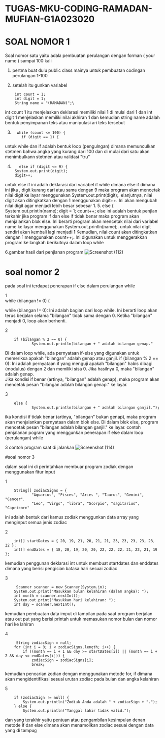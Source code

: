 # TUGAS-MKU-CODING-RAMADAN-MUFIAN-G1A023020
# SOAL NOMOR 1
Soal nomor satu yaitu adala pembuatan perulangan dengan forman ( your name ) sampai 100 kali
1. pertma  buat dulu public class mainya untuk pembuatan codingan perulangan 1-100
2. setelah itu gunkan variabel

        int count = 1;
        int digit = 1;
        String name = "(RAMADAN)";\
int count 1 itu menjelaskan deklarasi memiliki nilai 1 di mulai dari 1
dan int digit 1 menjelaskan memiliki nilai akhiran 1 dan kemudian string name adalah bentuk penyimpanan teks atau manipulasi ari teks tersebut

 3.       while (count <= 100) {
            if (digit == 1) {
untuk while dan if adalah bentuk loop (pengulngan) dimana memunculkan stetmen  bahwa angka yang kurang dari 100 dan di mulai dari satu akan menimbulkann stetmen atau validasi "tru"

            
4.        else if (digit <= 9) {
        System.out.print(digit);
        digit++;
untuk else if ini adalh deklarasi dari variabel if while dimana else if dimana ini jika , digit kurang dari atau sama dengan 9 maka program akan mencetak nilai digit ke layar menggunakan System.out.print(digit);.
elanjutnya, nilai digit akan ditingkatkan dengan 1 menggunakan digit++. Ini akan mengubah nilai digit agar menjadi lebih besar sebesar 1.
5.
        else {
                System.out.println(name);
                digit = 1;
                count++;
else ini adalah bentuk penjlan terkahir jika program if dan else if tidak benar  maka program akan menjalankan blok else. Ini berarti program akan mencetak nilai dari variabel name ke layar menggunakan System.out.println(name);.
untuk nilai digit sendiri akan kembali lagi menjadi 1
Kemudian, nilai count akan ditingkatkan dengan 1 menggunakan count++;. Ini digunakan untuk menggerakkan program ke langkah berikutnya dalam loop while

6.gambar hasil dari penjlanan program
![Screenshot (112)](https://github.com/RamadanMufian/TUGAS-MKU-CODING-RAMADAN-MUFIAN-G1A023020/assets/147229546/86da5d8d-b409-4a7a-96bf-bd835063ffcf)

# soal nomor 2
pada soal ini terdapat penerapan if else dalam perulangan while 


1  
        while (bilangan != 0) {

        
while (bilangan != 0): Ini adalah bagian dari loop while. Ini berarti loop akan terus berjalan selama "bilangan" tidak sama dengan 0. Ketika "bilangan" menjadi 0, loop akan berhenti.

2
       
        if (bilangan % 2 == 0) {
                System.out.println(bilangan + " adalah bilangan genap."
                
Di dalam loop while, ada pernyataan if-else yang digunakan untuk memeriksa apakah "bilangan" adalah genap atau ganjil.
if (bilangan % 2 == 0): Ini adalah pernyataan if yang menguji apakah "bilangan" habis dibagi (modulus) dengan 2 dan memiliki sisa 0. Jika hasilnya 0, maka "bilangan" adalah genap.        
Jika kondisi if benar (artinya, "bilangan" adalah genap), maka program akan mencetak pesan "bilangan adalah bilangan genap." ke layar.

3
    
        else {
                System.out.println(bilangan + " adalah bilangan ganjil.");
ika kondisi if tidak benar (artinya, "bilangan" bukan genap), maka program akan menjalankan pernyataan dalam blok else. Di dalam blok else, program mencetak pesan "bilangan adalah bilangan ganjil." ke layar.
contoh penjalanan pogram yang menggunkan penerapan if else dalam loop (perulangan) while

3 contoh program saat di jalankan
![Screenshot (114)](https://github.com/RamadanMufian/TUGAS-MKU-CODING-RAMADAN-MUFIAN-G1A023020/assets/147229546/ded0a726-882d-4b41-9396-724d80422166)


#soal nomor 3

dalam soal ini di perintahkan membuar program zodiak dengan menggunakan fitur input

1

        String[] zodiacSigns = {
                "Aquarius", "Pisces", "Aries ", "Taurus", "Gemini", "Cencer",
                "Leo", "Virgo", "libra", "Scorpio", "sagitarius", "Capricorn"
ini adalah bentuk dari kamus zodiak menggunkan data array yang menginput semua jenis zodiac 

2

        int[] startDates = { 20, 19, 21, 20, 21, 21, 23, 23, 23, 23, 23, 22 };
        int[] endDates = { 18, 20, 19, 20, 20, 22, 22, 22, 21, 22, 21, 19 };
kemudian penggunan deklarasi int untuk membuat startdates dan enddates dimana yang berisi pengisian batasa hari sesuai zodiac

3

         Scanner scanner = new Scanner(System.in);
        System.out.print("Masukkan bulan kelahiran (dalam angka): ");
        int month = scanner.nextInt();
        System.out.print("Masukkan hari kelahiran: ");
        int day = scanner.nextInt();
kemudian pembuatan data imput di tampilan pada saat program berjalan atau out put yang berisi printah untuk memasukan nomor bulan dan nomor hari ke lahiran 

4

         String zodiacSign = null;
        for (int i = 0; i < zodiacSigns.length; i++) {
            if ((month == i + 1 && day >= startDates[i]) || (month == i + 2 && day <= endDates[i])) {
                zodiacSign = zodiacSigns[i];
                break;
kemudian pencarian zodian dengan menggunakan metode for, if dimana akan mengidentifikasi sesuai urutan zodiac pada bulan dan angka kelahiran

5

        if (zodiacSign != null) {
            System.out.println("Zodiak Anda adalah " + zodiacSign + ".");
        } else {
            System.out.println("Tanggal lahir tidak valid.");
dan yang terakhir yaitu pentuan atau pengambilan kesimpulan denan metode if dan else dimana akan menamoilkan zodiac sesuai dengan data yang  di tampug
